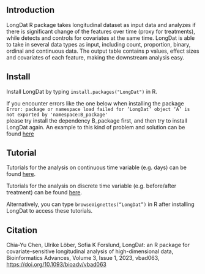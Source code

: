 ## Introduction
LongDat R package takes longitudinal dataset as input data and analyzes if there is significant change of the features over time (proxy for treatments), while detects and controls for covariates at the same time. LongDat is able to take in several data types as input, including count, proportion, binary, ordinal and continuous data. The output table contains p values, effect sizes and covariates of each feature, making the downstream analysis easy. 


## Install
Install LongDat by typing ```install.packages("LongDat")``` in R. 

If you encounter errors like the one below when installing the package \
```Error: package or namespace load failed for ‘LongDat’ object ‘A’ is not exported by 'namespace:B_package'``` \
please try install the dependency B_package first, and then try to install LongDat again. An example to this kind of problem and solution can be found [here](https://stackoverflow.com/questions/48962946/error-package-or-namespace-load-failed-for-arulesviz-object-cividis-is-not)

## Tutorial
Tutorials for the analysis on continuous time variable (e.g. days) can be found [here](https://CRAN.R-project.org/package=LongDat/vignettes/LongDat_cont_tutorial.html). 

Tutorials for the analysis on discrete time variable (e.g. before/after treatment) can be found [here](https://CRAN.R-project.org/package=LongDat/vignettes/LongDat_disc_tutorial.html). 

Alternatively, you can type ```browseVignettes(“LongDat”)``` in R after installing LongDat to access these tutorials.

## Citation
Chia-Yu Chen, Ulrike Löber, Sofia K Forslund, LongDat: an R package for covariate-sensitive longitudinal analysis of high-dimensional data, Bioinformatics Advances, Volume 3, Issue 1, 2023, vbad063, https://doi.org/10.1093/bioadv/vbad063
